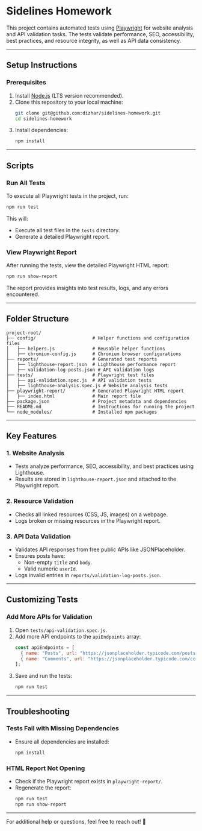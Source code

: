 # Sidelines Homework

This project contains automated tests using [Playwright](https://playwright.dev/) for website analysis and API validation tasks. The tests validate performance, SEO, accessibility, best practices, and resource integrity, as well as API data consistency.

---

## **Setup Instructions**

### **Prerequisites**

1. Install [Node.js](https://nodejs.org/) (LTS version recommended).
2. Clone this repository to your local machine:
   ```bash
   git clone git@github.com:dizhar/sidelines-homework.git
   cd sidelines-homework
   ```
3. Install dependencies:
   ```bash
   npm install
   ```

---

## **Scripts**

### **Run All Tests**

To execute all Playwright tests in the project, run:

```bash
npm run test
```

This will:

- Execute all test files in the `tests` directory.
- Generate a detailed Playwright report.

### **View Playwright Report**

After running the tests, view the detailed Playwright HTML report:

```bash
npm run show-report
```

The report provides insights into test results, logs, and any errors encountered.

---

## **Folder Structure**

```plaintext
project-root/
├── config/                     # Helper functions and configuration files
│   ├── helpers.js              # Reusable helper functions
│   ├── chromium-config.js      # Chromium browser configurations
├── reports/                    # Generated test reports
│   ├── lighthouse-report.json  # Lighthouse performance report
│   ├── validation-log-posts.json # API validation logs
├── tests/                      # Playwright test files
│   ├── api-validation.spec.js  # API validation tests
│   ├── lighthouse-analysis.spec.js # Website analysis tests
├── playwright-report/          # Generated Playwright HTML report
│   ├── index.html              # Main report file
├── package.json                # Project metadata and dependencies
├── README.md                   # Instructions for running the project
└── node_modules/               # Installed npm packages
```

---

## **Key Features**

### **1. Website Analysis**

- Tests analyze performance, SEO, accessibility, and best practices using Lighthouse.
- Results are stored in `lighthouse-report.json` and attached to the Playwright report.

### **2. Resource Validation**

- Checks all linked resources (CSS, JS, images) on a webpage.
- Logs broken or missing resources in the Playwright report.

### **3. API Data Validation**

- Validates API responses from free public APIs like JSONPlaceholder.
- Ensures posts have:
  - Non-empty `title` and `body`.
  - Valid numeric `userId`.
- Logs invalid entries in `reports/validation-log-posts.json`.

---

## **Customizing Tests**

### Add More APIs for Validation

1. Open `tests/api-validation.spec.js`.
2. Add more API endpoints to the `apiEndpoints` array:
   ```javascript
   const apiEndpoints = [
     { name: "Posts", url: "https://jsonplaceholder.typicode.com/posts" },
     { name: "Comments", url: "https://jsonplaceholder.typicode.com/comments" },
   ];
   ```
3. Save and run the tests:
   ```bash
   npm run test
   ```

---

## **Troubleshooting**

### Tests Fail with Missing Dependencies

- Ensure all dependencies are installed:
  ```bash
  npm install
  ```

### HTML Report Not Opening

- Check if the Playwright report exists in `playwright-report/`.
- Regenerate the report:
  ```bash
  npm run test
  npm run show-report
  ```

---

For additional help or questions, feel free to reach out! 🚀

